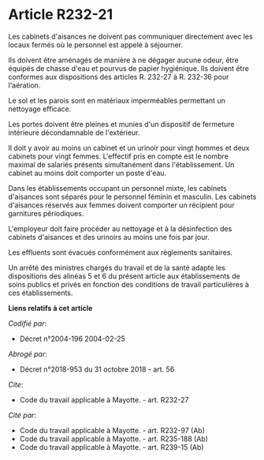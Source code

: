 # Article R232-21

Les cabinets d'aisances ne doivent pas communiquer directement avec les locaux fermés où le personnel est appelé à
séjourner. 

Ils doivent être aménagés de manière à ne dégager aucune odeur, être équipés de chasse d'eau et pourvus de papier hygiénique.
Ils doivent être conformes aux dispositions des articles R. 232-27 à R. 232-36 pour l'aération. 

Le sol et les parois sont en matériaux imperméables permettant un nettoyage efficace. 

Les portes doivent être pleines et munies d'un dispositif de fermeture intérieure décondamnable de l'extérieur. 

Il doit y avoir au moins un cabinet et un urinoir pour vingt hommes et deux cabinets pour vingt femmes. L'effectif pris en
compte est le nombre maximal de salariés présents simultanément dans l'établissement. Un cabinet au moins doit comporter un
poste d'eau. 

Dans les établissements occupant un personnel mixte, les cabinets d'aisances sont séparés pour le personnel féminin et
masculin. Les cabinets d'aisances réservés aux femmes doivent comporter un récipient pour garnitures périodiques. 

L'employeur doit faire procéder au nettoyage et à la désinfection des cabinets d'aisances et des urinoirs au moins une fois
par jour. 

Les effluents sont évacués conformément aux règlements sanitaires. 

Un arrêté des ministres chargés du travail et de la santé adapte les dispositions des alinéas 5 et 6 du présent article aux
établissements de soins publics et privés en fonction des conditions de travail particulières à ces établissements.

**Liens relatifs à cet article**

_Codifié par_:

  - Décret n°2004-196 2004-02-25

_Abrogé par_:

  - Décret n°2018-953 du 31 octobre 2018 - art. 56

_Cite_:

  - Code du travail applicable à Mayotte. - art. R232-27

_Cité par_:

  - Code du travail applicable à Mayotte. - art. R232-97 (Ab)
  - Code du travail applicable à Mayotte. - art. R235-188 (Ab)
  - Code du travail applicable à Mayotte. - art. R239-15 (Ab)
